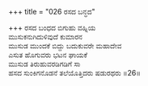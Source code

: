 +++
title = "026 ರಸದ ಬನ್ಧದ"

+++
ರಸದ ಬಂಧದ ಬಿಗುಹು ವಹ್ನಿಯ  
ಮುಸುಕನುಗಿದುಳಿವುದೆ ಕುಮಾರನ  
ಮುಸುಡ ಮುಂದಕೆ ಬಿದ್ದು ಬದುಕುವರೇ ಮಹಾದೇವ  
ಎಸುತ ಹೊಗುವರು ಭಟನ ಘಾಯಕೆ  
ಮುಸುಡ ತಿರುಹುವರಡಿಗಡಿಗೆ ಸಾ  
ಹಸದ ಸುಂಕಿಗನೊಡನೆ ತಲೆಯೊತ್ತಿದರು ಷಡುರಥರು    ॥26॥